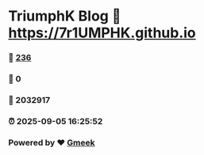 # TriumphK Blog :link: https://7r1UMPHK.github.io 
### :page_facing_up: [236](https://7r1UMPHK.github.io/tag.html) 
### :speech_balloon: 0 
### :hibiscus: 2032917 
### :alarm_clock: 2025-09-05 16:25:52 
### Powered by :heart: [Gmeek](https://github.com/Meekdai/Gmeek)
